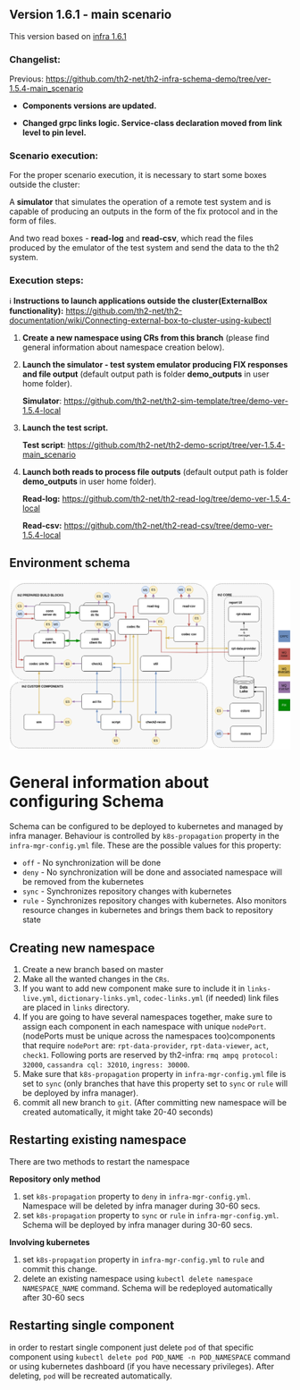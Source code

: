 ## Version 1.6.1 - main scenario ##

This version based on [infra 1.6.1](https://github.com/th2-net/th2-infra/releases/tag/v.1.6.1)

### Changelist: ###
Previous: https://github.com/th2-net/th2-infra-schema-demo/tree/ver-1.5.4-main_scenario

* **Components versions are updated.**

* **Changed grpc links logic. Service-class declaration moved from link level to pin level.**

### Scenario execution:
For the proper scenario execution, it is necessary to start some boxes outside the cluster: 

A **simulator** that simulates the operation of a remote test system and is capable of producing an outputs in the form of the fix protocol and in the form of files. 

And two read boxes - **read-log** and **read-csv**, which read the files produced by the emulator of the test system and send the data to the th2 system.


### Execution steps:
ℹ️  **Instructions to launch applications outside the cluster(ExternalBox functionality):** https://github.com/th2-net/th2-documentation/wiki/Connecting-external-box-to-cluster-using-kubectl
1. **Create a new namespace using CRs from this branch** (please find general information about namespace creation below).
2. **Launch the simulator - test system emulator producing FIX responses and file output** (default output path is folder **demo_outputs** in user home folder).

    **Simulator**: https://github.com/th2-net/th2-sim-template/tree/demo-ver-1.5.4-local
3. **Launch the test script.**

    **Test script**: https://github.com/th2-net/th2-demo-script/tree/ver-1.5.4-main_scenario
4. **Launch both reads to process file outputs** (default output path is folder **demo_outputs** in user home folder).

    **Read-log:** https://github.com/th2-net/th2-read-log/tree/demo-ver-1.5.4-local

    **Read-csv:** https://github.com/th2-net/th2-read-csv/tree/demo-ver-1.5.4-local


## Environment schema
![alt text](schema-ver-161.png)


# General information about configuring Schema #

Schema can be configured to be deployed to kubernetes and managed by infra manager.
Behaviour is controlled by `k8s-propagation` property in the `infra-mgr-config.yml` file.
These are the possible values for this property:

- `off`  - No synchronization will be done
- `deny` - No synchronization will be done and associated namespace will be removed from the kubernetes
- `sync` - Synchronizes repository changes with kubernetes
- `rule` - Synchronizes repository changes with kubernetes. Also monitors resource changes in kubernetes and 
         brings them back to repository state
  
## Creating new namespace
1) Create a new branch based on master
2) Make all the wanted changes in the `CRs`.
3) If you want to add new component make sure to include it in `links-live.yml`, `dictionary-links.yml`, `codec-links.yml` (if needed) link files are placed in `links` directory.
4) If you are going to have several namespaces together, make sure to assign each component in each namespace with unique `nodePort`. (nodePorts must be unique across the namespaces too)components that require `nodePort` are: `rpt-data-provider`, `rpt-data-viewer`, `act`, `check1`. Following ports are reserved by th2-infra: `rmq ampq protocol: 32000`, `cassandra cql: 32010`, `ingress: 30000`.
5) Make sure that `k8s-propagation` property in `infra-mgr-config.yml` file is set to `sync` (only branches that have this property set to `sync` or `rule` will be deployed by infra manager).
6) commit all new branch to `git`. (After committing new namespace will be created automatically, it might take 20-40 seconds)

## Restarting existing namespace
There are two methods to restart the namespace

**Repository only method**
1) set `k8s-propagation` property to `deny` in `infra-mgr-config.yml`. Namespace will be deleted by infra manager during 30-60 secs.
2) set `k8s-propagation` property to `sync` or `rule` in `infra-mgr-config.yml`. Schema will be deployed by infra manager during 30-60 secs.

**Involving kubernetes**
1) set `k8s-propagation` property in `infra-mgr-config.yml` to `rule` and commit this change.
2) delete an existing namespace using `kubectl delete namespace NAMESPACE_NAME` command. Schema will be redeployed automatically after 30-60 secs

## Restarting single component
in order to restart single component just delete `pod` of that specific component using `kubectl delete pod POD_NAME -n POD_NAMESPACE` command or using kubernetes dashboard (if you have necessary privileges). After deleting, `pod` will be recreated automatically.  


